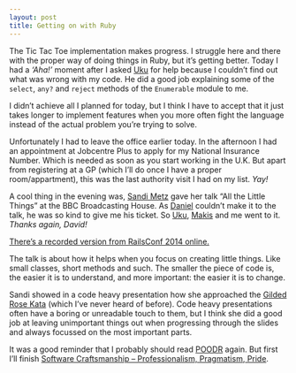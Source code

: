 ```yaml
---
layout: post
title: Getting on with Ruby
---
```


The Tic Tac Toe implementation makes progress. I struggle here and there with the proper way of doing things in Ruby, but it’s getting better. Today I had a _&lsquo;Aha!&rsquo;_ moment after I asked [Uku](http://www.8thlight.com/apprentices/uku-taht) for help because I couldn’t find out what was wrong with my code. He did a good job explaining some of the `select`, `any?` and `reject` methods of the `Enumerable` module to me.

I didn’t achieve all I planned for today, but I think I have to accept that it just takes longer to implement features when you more often fight the language instead of the actual problem you’re trying to solve.

Unfortunately I had to leave the office earlier today. In the afternoon I had an appointment at Jobcentre Plus to apply for my National Insurance Number. Which is needed as soon as you start working in the U.K. But apart from registering at a GP (which I’ll do once I have a proper room/appartment), this was the last authority visit I had on my list. _Yay!_

A cool thing in the evening was, [Sandi Metz](https://twitter.com/sandimetz) gave her talk &ldquo;All the Little Things&rdquo; at the BBC Broadcasting House. As [Daniel](www.8thlight.com/apprentices/daniel-irvine) couldn’t make it to the talk, he was so kind to give me his ticket. So [Uku](http://www.8thlight.com/apprentices/uku-taht), [Makis](http://www.8thlight.com/apprentices/makis-otman) and me went to it. _Thanks again, David!_

[There’s a recorded version from RailsConf 2014 online.](https://www.youtube.com/watch?v=8bZh5LMaSmE)

The talk is about how it helps when you focus on creating little things. Like small classes, short methods and such. The smaller the piece of code is, the easier it is  to understand, and more important: the easier it is to change.

Sandi showed in a code heavy presentation how she approached the [Gilded Rose Kata](http://craftsmanship.sv.cmu.edu/katas/gilded-rose-kata) (which I’ve never heard of before). Code heavy presentations often have a boring or unreadable touch to them, but I think she did a good job at leaving unimportant things out when progressing through the slides and always focussed on the most important parts.

It was a good reminder that I probably should read [POODR](http://www.poodr.com/) again. But first I’ll finish [Software Craftsmanship  &ndash; Professionalism, Pragmatism, Pride](https://leanpub.com/socra).